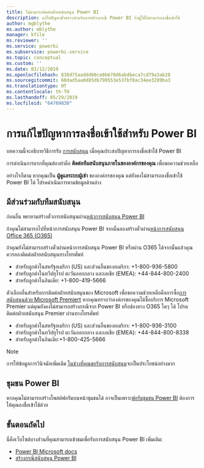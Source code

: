 ```yaml
---
title: ไม่สามารถติดต่อฝ่ายสนับสนุน Power BI
description: แก้ไขปัญหาชั่วคราวสำหรับการสร้างกรณี Power BI ถ้าผู้ใช้ไม่สามารถลงชื่อเข้าใช้
author: mgblythe
ms.author: mblythe
manager: kfile
ms.reviewer: ''
ms.service: powerbi
ms.subservice: powerbi-service
ms.topic: conceptual
ms.custom: ''
ms.date: 03/12/2019
ms.openlocfilehash: 830d75aaddd60ce0b678d6abdbeca7cd79a3ab28
ms.sourcegitcommit: 60dad5aa0d85db790553e537bf8ac34ee3289ba3
ms.translationtype: HT
ms.contentlocale: th-TH
ms.lasthandoff: 05/29/2019
ms.locfileid: "64769830"
---
```

# <a name="troubleshooting-sign-in-issues-for-power-bi"></a>การแก้ไขปัญหาการลงชื่อเข้าใช้สำหรับ Power BI

บทความนี้จะอธิบายวิธีการรับ [การสนับสนุน](https://powerbi.microsoft.com/support/) เมื่อคุณประสบปัญหาการลงชื่อเข้าใช้ Power BI

การดำเนินการแรกที่คุณต้องทำคือ **ติดต่อทีมสนับสนุนภายในขององค์กรของคุณ** เพื่อขอความช่วยเหลือ

อย่างไรก็ตาม หากคุณเป็น **ผู้ดูแลระบบผู้เช่า** ขององค์กรของคุณ แต่ยังคงไม่สามารถลงชื่อเข้าใช้ Power BI ได้ โปรดดำเนินการตามข้อมูลด้านล่าง

## <a name="engage-the-support-team"></a>มีส่วนร่วมกับทีมสนับสนุน

ก่อนอื่น พยายามสร้างตั๋วการสนับสนุนผ่าน[หน้าการสนับสนุน Power BI](https://powerbi.microsoft.com/en-us/support/)

ถ้าคุณไม่สามารถไปที่หน้าการสนับสนุน Power BI จากนั้นลองสร้างตั๋วผ่าน[หน้าการสนับสนุน Office 365 (O365)](https://support.office.com/home/contact)

ถ้าคุณยังไม่สามารถสร้างตั๋วผ่านหน้าการสนับสนุน Power BI หรือผ่าน O365 ได้จากนั้นแล้วคุณควรลองติดต่อฝ่ายสนับสนุนทางโทรศัพท์

* สำหรับลูกค้าในสหรัฐอเมริกา (US) และส่วนอื่นของอเมริกา: +1-800-936-5800
* สำหรับลูกค้าในทวีปยุโรป ตะวันออกกลาง และเอเชีย (EMEA): +44-844-800-2400
* สำหรับลูกค้าในอินเดีย: +1-800-419-5666

ตัวเลือกอื่นสำหรับการติดต่อฝ่ายสนับสนุนของ Microsoft เพื่อขอความช่วยเหลือคือการซื้อ[การสนับสนุนด้วย Microsoft Premiert](https://support.microsoft.com/premier) หากคุณทราบว่าองค์กรของคุณได้ซื้อบริการ Microsoft Premier แต่คุณยังคงไม่สามารถสร้างกรณีจาก Power BI หรือช่องทาง O365 ใดๆ ได้ โปรดติดต่อฝ่ายสนับสนุน Premier ผ่านทางโทรศัพท์

* สำหรับลูกค้าในสหรัฐอเมริกา (US) และส่วนอื่นของอเมริกา: +1-800-936-3100
* สำหรับลูกค้าในทวีปยุโรป ตะวันออกกลาง และเอเชีย (EMEA): +44-844-800-8338
* สำหรับลูกค้าในอินเดีย:+1-800-425-5666

> [!Note]
> การให้ข้อมูลการวินิจฉัยเพิ่มเติม [ในช่วงที่คุณขอรับการสนับสนุน](service-admin-capturing-additional-diagnostic-information-for-power-bi.md)จะเป็นประโยชน์อย่างมาก

## <a name="power-bi-community"></a>ชุมชน Power BI

หากคุณไม่สามารถสร้างโพสต์ฟอรัมบนหน้าชุมชนได้ อาจเป็นเพราะ[ฟอรัมชุมชน Power BI](https://community.powerbi.com/) ต้องการให้คุณลงชื่อเข้าใช้ด้วย

## <a name="next-steps"></a>ขั้นตอนถัดไป

นี่คือเว็บไซต์บางส่วนที่คุณสามารถเข้าชมเพื่อรับการสนับสนุน Power BI เพิ่มเติม:

* [Power BI Microsoft docs](https://docs.microsoft.com/power-bi/)
* [สร้างกรณีสนับสนุน Power BI](https://blogs.msdn.microsoft.com/charles_sterling/2017/12/01/creating-power-bi-support-cases/)